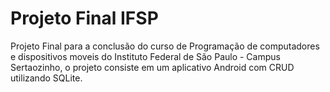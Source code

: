 # Projeto Final IFSP
Projeto Final para a conclusão do curso de Programação de computadores e dispositivos moveis do Instituto Federal de São Paulo - Campus Sertaozinho, o projeto consiste em um aplicativo Android com CRUD utilizando SQLite.
